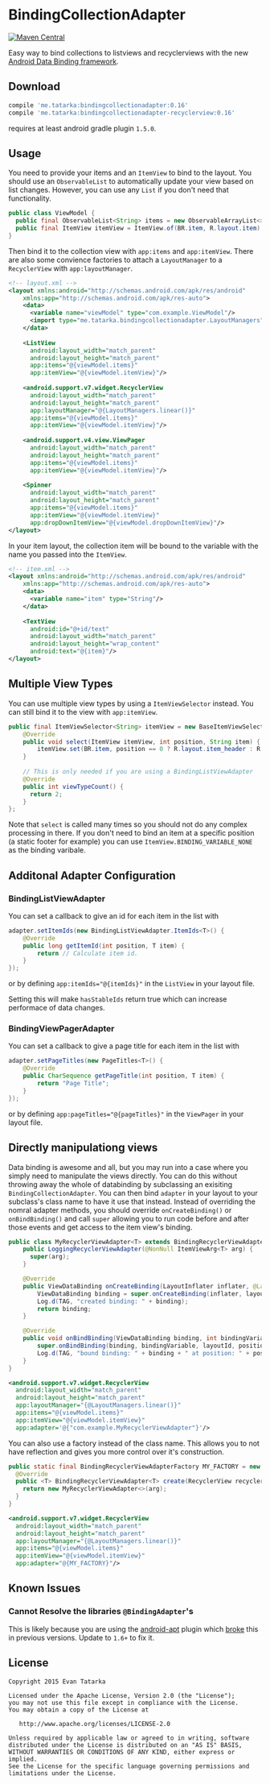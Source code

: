 # BindingCollectionAdapter
[![Maven Central](https://maven-badges.herokuapp.com/maven-central/me.tatarka/bindingcollectionadapter/badge.svg?style=flat)](https://maven-badges.herokuapp.com/maven-central/me.tatarka/bindingcollectionadapter)

Easy way to bind collections to listviews and recyclerviews with the new [Android Data Binding framework](https://developer.android.com/tools/data-binding/guide.html).

## Download

```groovy
compile 'me.tatarka:bindingcollectionadapter:0.16'
compile 'me.tatarka:bindingcollectionadapter-recyclerview:0.16'
```
requires at least android gradle plugin `1.5.0`.

## Usage

You need to provide your items and an `ItemView` to bind to the layout. You should use an
`ObservableList` to automatically update your view based on list changes. However, you can
use any `List` if you don't need that functionality.

```java
public class ViewModel {
  public final ObservableList<String> items = new ObservableArrayList<>();
  public final ItemView itemView = ItemView.of(BR.item, R.layout.item);
}
```

Then bind it to the collection view with `app:items` and `app:itemView`. There are also some 
convience factories to attach a `LayoutManager` to a `RecyclerView` with `app:layoutManager`.

```xml
<!-- layout.xml -->
<layout xmlns:android="http://schemas.android.com/apk/res/android"
    xmlns:app="http://schemas.android.com/apk/res-auto">
    <data>
      <variable name="viewModel" type="com.example.ViewModel"/> 
      <import type="me.tatarka.bindingcollectionadapter.LayoutManagers" />
    </data>
    
    <ListView
      android:layout_width="match_parent"
      android:layout_height="match_parent"
      app:items="@{viewModel.items}"
      app:itemView="@{viewModel.itemView}"/>
      
    <android.support.v7.widget.RecyclerView
      android:layout_width="match_parent"
      android:layout_height="match_parent"
      app:layoutManager="@{LayoutManagers.linear()}"
      app:items="@{viewModel.items}"
      app:itemView="@{viewModel.itemView}"/>
      
    <android.support.v4.view.ViewPager
      android:layout_width="match_parent"
      android:layout_height="match_parent"
      app:items="@{viewModel.items}"
      app:itemView="@{viewModel.itemView}"/>
      
    <Spinner
      android:layout_width="match_parent"
      android:layout_height="match_parent"
      app:items="@{viewModel.items}"
      app:itemView="@{viewModel.itemView}"
      app:dropDownItemView="@{viewModel.dropDownItemView}"/>
</layout>
```

In your item layout, the collection item will be bound to the variable with the
name you passed into the `ItemView`.

```xml
<!-- item.xml -->
<layout xmlns:android="http://schemas.android.com/apk/res/android"
    xmlns:app="http://schemas.android.com/apk/res-auto">
    <data>
      <variable name="item" type="String"/> 
    </data>
    
    <TextView
      android:id="@+id/text"
      android:layout_width="match_parent"
      android:layout_height="wrap_content"
      android:text="@{item}"/>
</layout>
```

## Multiple View Types

You can use multiple view types by using a `ItemViewSelector` instead. You can still bind
it to the view with `app:itemView`.

```java
public final ItemViewSelector<String> itemView = new BaseItemViewSelector<String>() {
    @Override
    public void select(ItemView itemView, int position, String item) {
        itemView.set(BR.item, position == 0 ? R.layout.item_header : R.layout.item);
    }
    
    // This is only needed if you are using a BindingListViewAdapter
    @Override
    public int viewTypeCount() {
      return 2;
    }
};
```

Note that `select` is called many times so you should not do any complex processing in there. If you don't need to bind an item at a specific position (a static footer for example) you can use `ItemView.BINDING_VARIABLE_NONE` as the binding varibale.

## Additonal Adapter Configuration

### BindingListViewAdapter

You can set a callback to give an id for each item in the list with

```java
adapter.setItemIds(new BindingListViewAdapter.ItemIds<T>() {
    @Override
    public long getItemId(int position, T item) {
        return // Calculate item id.
    }
});
```
or by defining `app:itemIds="@{itemIds}"` in the `ListView` in your layout file.

Setting this will make `hasStableIds` return true which can increase performace of data changes.


### BindingViewPagerAdapter

You can set a callback to give a page title for each item in the list with

```java
adapter.setPageTitles(new PageTitles<T>() {
    @Override
    public CharSequence getPageTitle(int position, T item) {
        return "Page Title";
    }
});
```
or by defining `app:pageTitles="@{pageTitles}"` in the `ViewPager` in your layout file.

## Directly manipulationg views

Data binding is awesome and all, but you may run into a case where you simply need to manipulate the views directly. You can do this without throwing away the whole of databinding by subclassing an exisiting `BindingCollectionAdapter`. You can then bind `adapter` in your layout to your subclass's class name to have it use that instead. Instead of overriding the nomral adapter methods, you should override `onCreateBinding()` or `onBindBinding()` and call `super` allowing you to run code before and after those events and get access to the item view's binding.

```java
public class MyRecyclerViewAdapter<T> extends BindingRecyclerViewAdapter<T> {
    public LoggingRecyclerViewAdapter(@NonNull ItemViewArg<T> arg) {
      super(arg);
    }

    @Override
    public ViewDataBinding onCreateBinding(LayoutInflater inflater, @LayoutRes int layoutId, ViewGroup viewGroup) {
        ViewDataBinding binding = super.onCreateBinding(inflater, layoutId, viewGroup);
        Log.d(TAG, "created binding: " + binding);
        return binding;
    }

    @Override
    public void onBindBinding(ViewDataBinding binding, int bindingVariable, @LayoutRes int layoutId, int position, T item) {
        super.onBindBinding(binding, bindingVariable, layoutId, position, item);
        Log.d(TAG, "bound binding: " + binding + " at position: " + position);
    }
}
```

```xml
<android.support.v7.widget.RecyclerView
  android:layout_width="match_parent"
  android:layout_height="match_parent"
  app:layoutManager="{@LayoutManagers.linear()}"
  app:items="@{viewModel.items}"
  app:itemView="@{viewModel.itemView}"
  app:adapter='@{"com.example.MyRecyclerViewAdapter"}'/>
```

You can also use a factory instead of the class name. This allows you to not have reflection and gives you more control over it's construction.

```java
public static final BindingRecyclerViewAdapterFactory MY_FACTORY = new BindingRecyclerViewAdapterFactory() {
  @Override
  public <T> BindingRecyclerViewAdapter<T> create(RecyclerView recyclerView, ItemViewArg<T> arg) {
    return new MyRecyclerViewAdapter<>(arg);
  }
}
```

```xml
<android.support.v7.widget.RecyclerView
  android:layout_width="match_parent"
  android:layout_height="match_parent"
  app:layoutManager="{@LayoutManagers.linear()}"
  app:items="@{viewModel.items}"
  app:itemView="@{viewModel.itemView}"
  app:adapter="@{MY_FACTORY}"/>
```

## Known Issues

### Cannot Resolve the libraries `@BindingAdapter`'s

This is likely because you are using the [android-apt](https://bitbucket.org/hvisser/android-apt) plugin which [broke](https://bitbucket.org/hvisser/android-apt/issues/45/breaks-declaring-bindingadapter-in-a) this in previous versions. Update to `1.6+` to fix it.

## License

    Copyright 2015 Evan Tatarka
    
    Licensed under the Apache License, Version 2.0 (the "License");
    you may not use this file except in compliance with the License.
    You may obtain a copy of the License at
    
       http://www.apache.org/licenses/LICENSE-2.0
    
    Unless required by applicable law or agreed to in writing, software
    distributed under the License is distributed on an "AS IS" BASIS,
    WITHOUT WARRANTIES OR CONDITIONS OF ANY KIND, either express or implied.
    See the License for the specific language governing permissions and
    limitations under the License.
